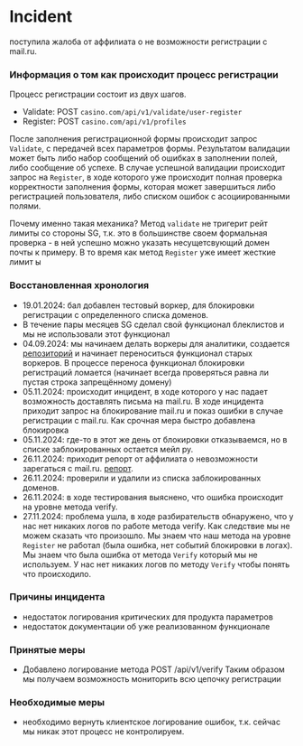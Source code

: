 # Incident
поступила жалоба от аффилиата о не возможности регистрации с mail.ru.

### Информация о том как происходит процесс регистрации
Процесс регистрации состоит из двух шагов.
- Validate: POST `casino.com/api/v1/validate/user-register`
- Register: POST `casino.com/api/v1/profiles`

После заполнения регистрационной формы происходит запрос `Validate`, с передачей всех параметров формы. Результатом валидации может быть либо набор сообщений об ошибках в заполнении полей, либо сообщение об успехе.
В случае успешной валидации происходит запрос на `Register`, в ходе которого уже происходит полная проверка корректности заполнения формы, которая может завершиться либо регистрацией пользователя, либо списком ошибок с асоциированными полями.

Почему именно такая механика? Метод `validate` не тригерит рейт лимиты со стороны SG, т.к. это в большинстве своем формальная проверка - в ней успешно можно указать несущетсвующий домен почты к примеру. В то время как метод `Register` уже имеет жесткие лимит ы
### Восстановленная хронология
- 19.01.2024: бал добавлен тестовый воркер, для блокировки регистрации с определенного списка доменов.
- В течение пары месяцев SG сделал свой функционал блеклистов и мы не использовали этот функционал
- 04.09.2024: мы начинаем делать воркеры для аналитики, создается [репозиторий](https://nodeart.app/git/projects/CAT/repos/cat.workers/browse) и начинает переноситься функционал старых воркеров. В процессе переноса функционал блокировки регистраций ломается (начинает всегда проверяться равна ли пустая строка запрещённому домену)
- 05.11.2024: происходит инцидент, в ходе которого у нас падает возможность доставлять письма на mail.ru. В ходе инцидента приходит запрос на блокирование mail.ru и показ ошибки в случае регистрации с mail.ru. Как срочная мера быстро добавлена блокировка
- 05.11.2024: где-то в этот же день от блокировки отказываемся, но в списке заблокированных остается мейл ру.
- 26.11.2024: приходит репорт от аффилиата о невозможности зарегаться с mail.ru. [репорт](https://i.imgur.com/KD6ItSi.png). 
- 26.11.2024: проверили и удалили из списка заблокированных доменов.
- 26.11.2024: в ходе тестирования выяснено, что ошибка происходит на уровне метода verify.
- 27.11.2024: проблема ушла, в ходе разбирательств обнаружено, что у нас нет никаких логов по работе метода verify. Как следствие мы не можем сказать что произошло. Мы знаем что наш метода на уровне `Register` не работал (была ошибка, нет событий блокировки в логах). Мы знаем что была ошибка от метода `Verify` который мы не используем. У нас нет никаких логов по методу `Verify` чтобы понять что происходило.
### Причины инцидента
- недостаток логирования критических для продукта параметров
- недостаток документации об уже реализованном функционале
### Принятые меры
- Добавлено логирование метода POST /api/v1/verify
  Таким образом мы получаем возможность мониторить всю цепочку регистрации
### Необходимые меры
- необходимо вернуть клиентское логирование ошибок, т.к. сейчас мы никак этот процесс не контролируем.
